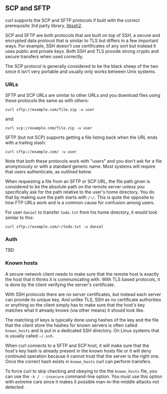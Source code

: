 ## SCP and SFTP

curl supports the SCP and SFTP protocols if built with the correct
prerequisite 3rd party library, [libssh2](https://www.libssh2.org/).

SCP and SFTP are both protocols that are built on top of SSH, a secure and
encrypted data protocol that is similar to TLS but differs in a few important
ways. For example, SSH doesn't use certificates of any sort but instead it
uses public and private keys. Both SSH and TLS provide strong crypto and
secure transfers when used correctly.

The SCP protocol is generally considered to be the black sheep of the two
since it isn't very portable and usually only works between Unix systems.

### URLs

SFTP and SCP URLs are similar to other URLs and you download files using these
protocols the same as with others:

    curl sftp://example.com/file.zip -u user

and:

    curl scp://example.com/file.zip -u user

SFTP (but not SCP) supports getting a file listing back when the URL ends with
a trailing slash:

    curl sftp://example.com/ -u user

Note that both these protocols work with "users" and you don't ask for a file
anonymously or with a standard generic name. Most systems will require that
users authenticate, as outlined below.

When requesting a file from an SFTP or SCP URL, the file path given is
considered to be the absolute path on the remote server unless you
specifically ask for the path relative to the user's home directory. You do that by
making sure the path starts with `/~/`. This is quite the opposite to how FTP
URLs work and is a common cause for confusion among users.

For user `daniel` to transfer `todo.txt` from his home directory, it would
look similar to this:

    curl sftp://example.com/~/todo.txt -u daniel

### Auth

TBD

### Known hosts

A secure network client needs to make sure that the remote host is exactly the
host that it thinks it is communicating with. With TLS based protocols, it is
done by the client verifying the server's certificate.

With SSH protocols there are no server certificates, but instead each server
can provide its unique key. And unlike TLS, SSH as no certificate authorities
or anything so the client simply has to make sure that the host's key matches
what it already knows (via other means) it should look like.

The matching of keys is typically done using hashes of the key and the file
that the client store the hashes for known servers is often called
`known_hosts` and is put in a dedicated SSH directory. On Linux systems that
is usually called `~/.ssh`.

When curl connects to a SFTP and SCP host, it will make sure that the host's
key hash is already present in the known hosts file or it will deny continued
operation because it cannot trust that the server is the right one. Once the
correct hash exists in `known_hosts` curl can perform transfers.

To force curl to skip checking and obeying to the the `known_hosts` file, you
can use the `-k / --insecure` command-line option. You must use this option
with extreme care since it makes it possible man-in-the-middle attacks not
detected.
